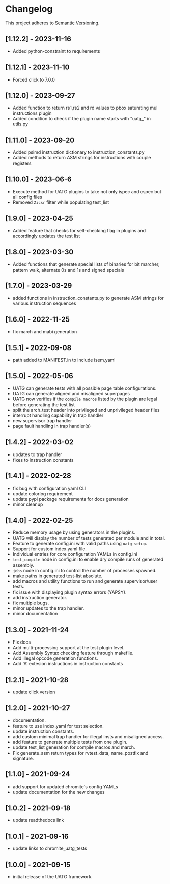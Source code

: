 # Changelog

This project adheres to [Semantic Versioning](https://semver.org/spec/v2.0.0.html).

## [1.12.2] - 2023-11-16
- Added python-constraint to requirements

## [1.12.1] - 2023-11-10
- Forced click to 7.0.0

## [1.12.0] - 2023-09-27
- Added function to return rs1,rs2 and rd values to pbox saturating mul instructions plugin
- Added condition to check if the plugin name starts with "uatg_" in utils.py

## [1.11.0] - 2023-09-20
- Added psimd instruction dictionary to instruction_constants.py
- Added methods to return ASM strings for instructions with couple registers
 
## [1.10.0] - 2023-06-6
- Execute method for UATG plugins to take not only ispec and cspec but all config files
- Removed `Zicsr` filter while populating test_list

## [1.9.0] - 2023-04-25
- Added feature that checks for self-checking flag in plugins and accordingly updates the test list

## [1.8.0] - 2023-03-30
- Added functions that generate special lists of binaries for bit marcher, pattern walk, alternate 0s and 1s and
  signed specials

## [1.7.0] - 2023-03-29
- added functions in instruction_constants.py to generate ASM strings for various instruction sequences

## [1.6.0] - 2022-11-25
- fix march and mabi generation

## [1.5.1] - 2022-09-08
- path added to MANIFEST.in to include isem.yaml 

## [1.5.0] - 2022-05-06
- UATG can generate tests with all possible page table configurations.
- UATG can generate aligned and misaligned superpages
- UATG now verifies if the ``compile macros`` listed by the plugin are legal before generating the test list
- split the arch_test header into privileged and unprivileged header files
- interrupt handling capability in trap handler
- new supervisor trap handler
- page fault handling in trap handler(s)

## [1.4.2] - 2022-03-02
- updates to trap handler
- fixes to instruction constants

## [1.4.1] - 2022-02-28
- fix bug with configuration yaml CLI
- update colorlog requirement
- update pypi package requirements for docs generation
- minor cleanup

## [1.4.0] - 2022-02-25
- Reduce memory usage by using generators in the plugins.
- UATG will display the number of tests generated per module and in total.
- Feature to generate config.ini with valid paths using ``uatg setup``.
- Support for custom index.yaml file.
- Individual entries for core configuration YAMLs in config.ini
- ``test_compile`` node in config.ini to enable dry compile runs of generated assembly.
- ``jobs`` node in config.ini to control the number of processes spawned.
- make paths in generated test-list absolute.
- add macros and utility functions to run and generate supervisor/user tests.
- fix issue with displaying plugin syntax errors (YAPSY).
- add instruction generator.
- fix multiple bugs.
- minor updates to the trap handler.
- minor documentation

## [1.3.0] - 2021-11-24
- Fix docs
- Add multi-processing support at the test plugin level.
- Add Assembly Syntax checking feature through makefile.
- Add illegal opcode generation functions.
- Add 'A' extesion instructions in instruction constants

## [1.2.1] - 2021-10-28
- update click version

## [1.2.0] - 2021-10-27
- documentation.
- feature to use index.yaml for test selection.
- update instruction constants.
- add custom minimal trap handler for illegal insts and misaligned access.
- add feature to generate multiple tests from one plugin.
- update test_list generation for compile macros and march.
- Fix generate_asm return types for rvtest_data, name_postfix and signature.

## [1.1.0] - 2021-09-24
- add support for updated chromite's config YAMLs
- update documentation for the new changes 

## [1.0.2] - 2021-09-18
- update readthedocs link

## [1.0.1] - 2021-09-16
- update links to chromite_uatg_tests

## [1.0.0] - 2021-09-15
- initial release of the UATG framework.
